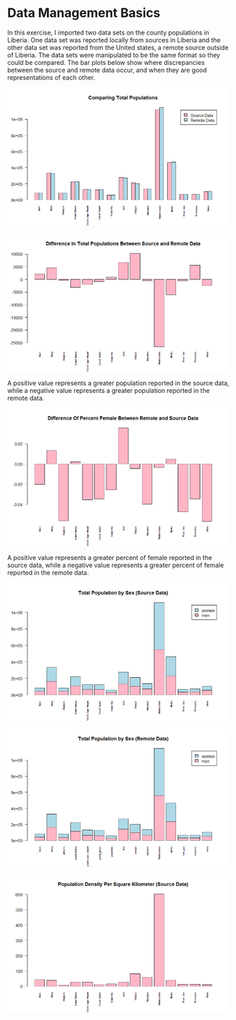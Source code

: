 # Data Management Basics

In this exercise, I imported two data sets on the county populations in Liberia. One data set was reported locally from sources in Liberia and the other data set was reported from the United states, a remote source outside of Liberia. The data sets were manipulated to be the same format so they could be compared. The bar plots below show where discrepancies between the source and remote data occur, and when they are good representations of each other. 


![](comp_pop.png)


![](diff_tot_pop.png)

A positive value represents a greater population reported in the source data, while a negative value represents a greater population reported in the remote data. 


![](diff_per_fem.png)

A positive value represents a greater percent of female reported in the source data, while a negative value represents a greater percent of female reported in the remote data.


![](tot_pop_sex_source.png)


![](tot_pop_sex_remote.png)


![](pop_den_source.png)

